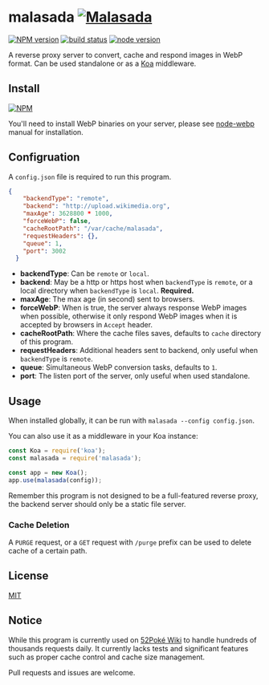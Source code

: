 malasada
[![Malasada](https://cdn.bulbagarden.net/upload/8/8e/Bag_Big_Malasada_Sprite.png)](https://bulbapedia.bulbagarden.net/wiki/Malasada)
=========

[![NPM version](https://img.shields.io/npm/v/malasada.svg)](https://npmjs.org/package/malasada)
[![build status](https://img.shields.io/travis/mudkipme/malasada.svg)](https://travis-ci.org/mudkipme/malasada)
[![node version](https://img.shields.io/badge/node.js-%3E=_8.5-green.svg)](https://nodejs.org/en/download/)

A reverse proxy server to convert, cache and respond images in WebP format. Can be used standalone or as a [Koa](http://koajs.com) middleware.

## Install

[![NPM](https://nodei.co/npm/malasada.png?downloads=true)](https://nodei.co/npm/malasada/)

You'll need to install WebP binaries on your server, please see [node-webp](https://www.npmjs.com/package/cwebp) manual for installation.

## Configruation

A `config.json` file is required to run this program.

```json
{
    "backendType": "remote",
    "backend": "http://upload.wikimedia.org",
    "maxAge": 3628800 * 1000,
    "forceWebP": false,
    "cacheRootPath": "/var/cache/malasada",
    "requestHeaders": {},
    "queue": 1,
    "port": 3002
  }
```

* **backendType**: Can be `remote` or `local`.
* **backend**: May be a http or https host when `backendType` is `remote`, or a local directory when `backendType` is `local`. **Required.**
* **maxAge**: The max age (in second) sent to browsers.
* **forceWebP**: When is true, the server always response WebP images when possible, otherwise it only respond WebP images when it is accepted by browsers in `Accept` header.
* **cacheRootPath**: Where the cache files saves, defaults to `cache` directory of this program.
* **requestHeaders**: Additional headers sent to backend, only useful when `backendType` is `remote`.
* **queue**: Simultaneous WebP conversion tasks, defaults to `1`.
* **port**: The listen port of the server, only useful when used standalone.

## Usage

When installed globally, it can be run with `malasada --config config.json`.

You can also use it as a middleware in your Koa instance:
```js
const Koa = require('koa');
const malasada = require('malasada');

const app = new Koa();
app.use(malasada(config));
```

Remember this program is not designed to be a full-featured reverse proxy, the backend server should only be a static file server.

### Cache Deletion

A `PURGE` request, or a `GET` request with `/purge` prefix can be used to delete cache of a certain path.

## License

[MIT](LICENSE)

## Notice

While this program is currently used on [52Poké Wiki](https://wiki.52poke.com/) to handle hundreds of thousands requests daily. It currently lacks tests and significant features such as proper cache control and cache size management.

Pull requests and issues are welcome.